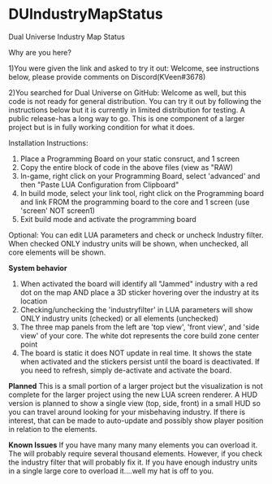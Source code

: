 # DUIndustryMapStatus
Dual Universe Industry Map Status

Why are you here?

1)You were given the link and asked to try it out: Welcome, see instructions below, please provide comments on Discord(KVeen#3678)

2)You searched for Dual Universe on GitHub: Welcome as well, but this code is not ready for general distribution. You can try it out by following the instructions below but it is currently in limited distribution for testing. A public release-has a long way to go. This is one component of a larger project but is in fully working condition for what it does. 

Installation Instructions:
1) Place a Programming Board on your static consruct, and 1 screen
3) Copy the entire block of code in the above files (view as "RAW)
4) In-game, right click on your Programming Board, select 'advanced' and then "Paste LUA Configuration from Clipboard"
5) In build mode, select your link tool, right click on the Programming board and link FROM the programming board to the core and 1 screen (use 'screen' NOT screen1)
6) Exit build mode and activate the programming board

Optional: You can edit LUA parameters and check or uncheck Industry filter. When checked ONLY industry units will be shown, when unchecked, all core elements will be shown.

**System behavior**

  1) When activated the board will identify all "Jammed" industry with a red dot on the map AND place a 3D sticker hovering over the industry at its location
  2) Checking/unchecking the 'industryfilter' in LUA parameters will show ONLY industry units (checked) or all elements (unchecked)
  3) The three map panels from the left are 'top view', 'front view', and 'side view' of your core. The white dot represents the core build zone center point
  4) The board is static it does NOT update in real time. It shows the state when activated and the stickers persist until the board is deactivated. If you need to refresh, simply de-activate and activate the board.
  
  **Planned**
  This is a small portion of a larger project but the visualization is not complete for the larger project using the new LUA screen renderer. A HUD version is planned to show a single view (top, side, front) in a small HUD so you can travel around looking for your misbehaving industry. If there is interest, that can be made to auto-update and possibly show player position in relation to the elements.
  
  
  **Known Issues**
  If you have many many many elements you can overload it. The will probably require several thousand elements. However, if you check the industry filter that will probably fix it. If you have enough industry units in a single large core to overload it....well my hat is off to you.
